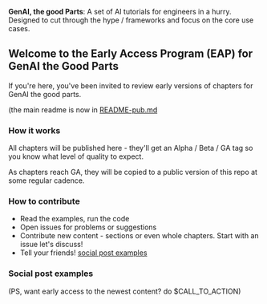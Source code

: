 **GenAI, the good Parts**: A set of AI tutorials for engineers in a hurry. Designed to cut through the hype / frameworks and focus on the core use cases.


## Welcome to the Early Access Program (EAP) for GenAI the Good Parts

If you're here, you've been invited to review early versions of chapters for GenAI the good parts.

(the main readme is now in [README-pub.md](./README-pub.md)

### How it works

All chapters will be published here - they'll get an Alpha / Beta / GA tag so you know what level of quality to expect.

As chapters reach GA, they will be copied to a public version of this repo at some regular cadence.

### How to contribute

- Read the examples, run the code
- Open issues for problems or suggestions
- Contribute new content - sections or even whole chapters. Start with an issue let's discuss!
- Tell your friends! [social post examples](#social-post-examples)


### Social post examples


(PS, want early access to the newest content? do $CALL_TO_ACTION)
